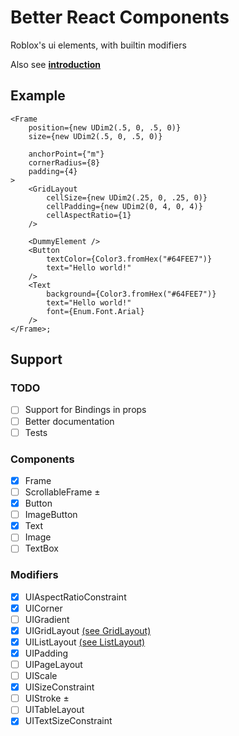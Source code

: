 # Better React Components

Roblox's ui elements, with builtin modifiers

Also see **[introduction](docs/1_Introduction.md)**

## Example

```tsx
<Frame
	position={new UDim2(.5, 0, .5, 0)}
	size={new UDim2(.5, 0, .5, 0)}

	anchorPoint={"m"}
	cornerRadius={8}
	padding={4}
>
	<GridLayout
		cellSize={new UDim2(.25, 0, .25, 0)}
		cellPadding={new UDim2(0, 4, 0, 4)}
		cellAspectRatio={1}
	/>

	<DummyElement />
	<Button
		textColor={Color3.fromHex("#64FEE7")}
		text="Hello world!"
	/>
	<Text
		background={Color3.fromHex("#64FEE7")}
		text="Hello world!"
		font={Enum.Font.Arial}
	/>
</Frame>;
```

## Support

### TODO
- [ ] Support for Bindings in props
- [ ] Better documentation
- [ ] Tests

### Components

- [X] Frame
- [ ] ScrollableFrame ±
- [X] Button
- [ ] ImageButton
- [X] Text
- [ ] Image
- [ ] TextBox

### Modifiers

- [X] UIAspectRatioConstraint
- [X] UICorner
- [ ] UIGradient
- [X] UIGridLayout [(see GridLayout)](src/components/GridLayout.tsx)
- [X] UIListLayout [(see ListLayout)](src/components/ListLayout.tsx)
- [X] UIPadding
- [ ] UIPageLayout
- [ ] UIScale
- [X] UISizeConstraint
- [ ] UIStroke ±
- [ ] UITableLayout
- [X] UITextSizeConstraint
